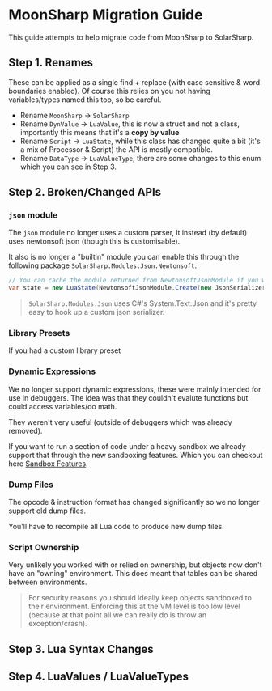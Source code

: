 # MoonSharp Migration Guide

This guide attempts to help migrate code from MoonSharp to SolarSharp.

## Step 1. Renames

These can be applied as a single find + replace (with case sensitive & word boundaries enabled).  Of course this relies on you not having variables/types named this too, so be careful.

- Rename `MoonSharp` -> `SolarSharp`
- Rename `DynValue` -> `LuaValue`, this is now a struct and not a class, importantly this means that it's a **copy by value**
- Rename `Script` -> `LuaState`, while this class has changed quite a bit (it's a mix of Processor & Script) the API is mostly compatible.
- Rename `DataType` -> `LuaValueType`, there are some changes to this enum which you can see in Step 3.

## Step 2. Broken/Changed APIs

### `json` module

The `json` module no longer uses a custom parser, it instead (by default) uses newtonsoft json (though this is customisable).

It also is no longer a "builtin" module you can enable this through the following package `SolarSharp.Modules.Json.Newtonsoft`.

```cs
// You can cache the module returned from NewtonsoftJsonModule if you want (it can be shared between all LuaStates).
var state = new LuaState(NewtonsoftJsonModule.Create(new JsonSerializerSettings {}));
```

> `SolarSharp.Modules.Json` uses C#'s System.Text.Json and it's pretty easy to hook up a custom json serializer.

### Library Presets

If you had a custom library preset 

### Dynamic Expressions

We no longer support dynamic expressions, these were mainly intended for use in debuggers.  The idea was that they couldn't evalute functions but could access variables/do math.

They weren't very useful (outside of debuggers which was already removed).

If you want to run a section of code under a heavy sandbox we already support that through the new sandboxing features.  Which you can checkout here [Sandbox Features](./Sandboxing.md).

### Dump Files

The opcode & instruction format has changed significantly so we no longer support old dump files.

You'll have to recompile all Lua code to produce new dump files.

### Script Ownership

Very unlikely you worked with or relied on ownership, but objects now don't have an "owning" environment.  This does meant that tables can be shared between environments.

> For security reasons you should ideally keep objects sandboxed to their environment.  Enforcing this at the VM level is too low level (because at that point all we can really do is throw an exception/crash).

## Step 3. Lua Syntax Changes



## Step 4. LuaValues / LuaValueTypes
